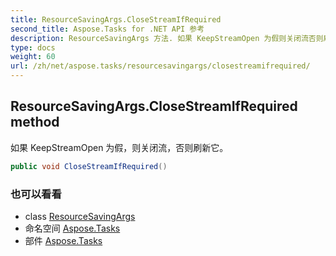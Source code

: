 ```yaml
---
title: ResourceSavingArgs.CloseStreamIfRequired
second_title: Aspose.Tasks for .NET API 参考
description: ResourceSavingArgs 方法. 如果 KeepStreamOpen 为假则关闭流否则刷新它
type: docs
weight: 60
url: /zh/net/aspose.tasks/resourcesavingargs/closestreamifrequired/
---
```

## ResourceSavingArgs.CloseStreamIfRequired method

如果 KeepStreamOpen 为假，则关闭流，否则刷新它。

```csharp
public void CloseStreamIfRequired()
```

### 也可以看看

* class [ResourceSavingArgs](../)
* 命名空间 [Aspose.Tasks](../../resourcesavingargs/)
* 部件 [Aspose.Tasks](../../../)


